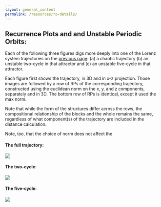 ```yaml
---
layout: general_content
permalink: /resources/rp-details/
---
```


<h2>
Recurrence Plots and and Unstable Periodic Orbits:
</h2>


Each of the following three figures digs more deeply into one of
the Lorenz system trajectories on the <a href="{{ '/past_projects/rps/' | relative_url }}">previous
page</a>: (a) a chaotic trajectory (b) an unstable two-cycle in that
attractor and (c) an unstable five-cycle in that attractor.


Each figure first shows the trajectory, in 3D and in x-z projection.
Those images are followed by a row of RPs of the corresponding
trajectory, constructed using the euclidean norm on the x, y, and z
components, separately and in 3D.  The bottom row of RPs is identical,
except it used the max norm.


Note that while the form of the structures differ across the rows,
the compositional relationship of the blocks and the whole remains the
same, regardless of what component(s) of the trajectory are included
in the distance calculation.


Note, too, that the choice of norm does not affect the 

<h4> The full trajectory: </h4>

<img src="{{ '/assets/RPs/images/fig1a_all.jpg' | relative_url }}" style="width:'850'; border:'0';"> 

<h4> The two-cycle: </h4>

<img src="{{ '/assets/RPs/images/fig2a_all.jpg' | relative_url }}" style="width:'850'; border:'0';"> 

<h4> The five-cycle: </h4>

<img src="{{ '/assets/RPs/images/fig3a_all.jpg' | relative_url }}" style="width:'850'; border:'0';">


<img SRC="{{ '/assets/gifs/rainbow.gif' | relative_url }}" WIDTH="350" HEIGHT="5">   

